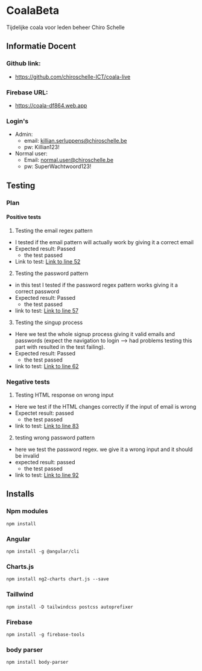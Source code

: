 # CoalaBeta

Tijdelijke coala voor leden beheer Chiro Schelle

## Informatie Docent

### Github link:
- https://github.com/chiroschelle-ICT/coala-live

### Firebase URL:
- https://coala-df864.web.app

### Login's
- Admin:
  - email: killian.serluppens@chiroschelle.be
  - pw: Killian123!
- Normal user:
  - Email: normal.user@chiroschelle.be
  - pw: SuperWachtwoord123!

## Testing 
### Plan
#### Positive tests
1. Testing the email regex pattern
  - I tested if the email pattern will actually work by giving it a correct email
  - Expected result: Passed
    - the test passed
  - Link to test: [Link to line 52](src\app\authentication\signup\signup.component.spec.ts#52)
2. Testing the password pattern
  - in this test I tested if the password regex pattern works giving it a correct password
  - Expected result: Passed
    - the test passed
  - link to test: [Link to line 57](src\app\authentication\signup\signup.component.spec.ts#57)
3. Testing the singup process
  - Here we test the whole signup process giving it valid emails and passwords (expect the navigation to login --> had problems testing this part with resulted in the test failing).
  - Expected result: Passed
    - the test passed
  - link to test: [Link to line 62](src\app\authentication\signup\signup.component.spec.ts#62)
### Negative tests
1. Testing HTML response on wrong input
  - Here we test if the HTML changes correctly if the input of email is wrong
  - Expectet result: passed
    - the test passed
  - link to test: [Link to line 83](src\app\authentication\signup\signup.component.spec.ts#83)
2. testing wrong password pattern
  - here we test the password regex. we give it a wrong input and it should be invalid
  - expected result: passed
    - the test passed
  - link to test: [Link to line 92](src\app\authentication\signup\signup.component.spec.ts#92)

## Installs

### Npm modules
```npm install```

### Angular
```npm install -g @angular/cli```

### Charts.js
```npm install ng2-charts chart.js --save```

### Taillwind
```npm install -D tailwindcss postcss autoprefixer```

### Firebase 
```npm install -g firebase-tools```

### body parser
```npm install body-parser```
